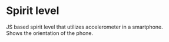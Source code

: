 # Spirit level

JS based spirit level that utilizes accelerometer in a smartphone.  
Shows the orientation of the phone. 